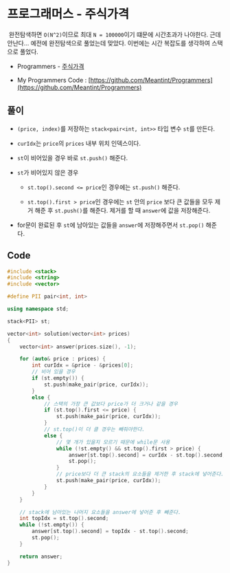 # 프로그래머스 - 주식가격

&nbsp;완전탐색하면 `O(N^2)`이므로 최대 `N = 100000`이기 떄문에 시간초과가 나야한다. 근데 안난다... 예전에 완전탐색으로 풀었는데 맞았다. 이번에는 시간 복잡도를 생각하여 스택으로 풀었다.

- Programmers - [주식가격](https://programmers.co.kr/learn/courses/30/lessons/42584)

- My Programmers Code : [https://github.com/Meantint/Programmers](https://github.com/Meantint/Programmers)

## 풀이

- `(price, index)`를 저장하는 `stack<pair<int, int>>` 타입 변수 `st`를 만든다.

- `curIdx`는 `price`의 `prices` 내부 위치 인덱스이다.

- `st`이 비어있을 경우 바로 `st.push()` 해준다.

- `st`가 비어있지 않은 경우

  - `st.top().second <= price`인 경우에는 `st.push()` 해준다.

  - `st.top().first > price`인 경우에는 `st` 안의 `price` 보다 큰 값들을 모두 제거 해준 후 `st.push()`를 해준다. 제거를 할 때 `answer`에 값을 저장해준다.

- for문이 완료된 후 `st`에 남아있는 값들을 `answer`에 저장해주면서 `st.pop()` 해준다.

## Code

```cpp
#include <stack>
#include <string>
#include <vector>

#define PII pair<int, int>

using namespace std;

stack<PII> st;

vector<int> solution(vector<int> prices)
{
    vector<int> answer(prices.size(), -1);

    for (auto& price : prices) {
        int curIdx = &price - &prices[0];
        // 비어 있을 경우
        if (st.empty()) {
            st.push(make_pair(price, curIdx));
        }
        else {
            // 스택의 가장 큰 값보다 price가 더 크거나 같을 경우
            if (st.top().first <= price) {
                st.push(make_pair(price, curIdx));
            }
            // st.top()이 더 클 경우는 빼줘야한다.
            else {
                // 몇 개가 있을지 모르기 때문에 while문 사용
                while (!st.empty() && st.top().first > price) {
                    answer[st.top().second] = curIdx - st.top().second;
                    st.pop();
                }
                // price보다 더 큰 stack의 요소들을 제거한 후 stack에 넣어준다.
                st.push(make_pair(price, curIdx));
            }
        }
    }

    // stack에 남아있는 나머지 요소들을 answer에 넣어준 후 빼준다.
    int topIdx = st.top().second;
    while (!st.empty()) {
        answer[st.top().second] = topIdx - st.top().second;
        st.pop();
    }

    return answer;
}
```
